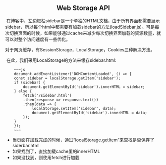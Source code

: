<center><h2>
    Web Storage API
</center>
​		在博客中，左边框栏sidebar是一个单独的HTML文档，由于所有界面都需要展示sidebar，所以每个html中都需要有加载sidebar的方法(loadSidebar.js)。可是每次切换页面的时候，如果能够通过cache来减少每次切换界面加载的资源数量，就可以对整个访问速度有一些优化。

​		对于网页缓存，有SessionStorage，LocalStorage，Cookies三种解决方法。

​		在此，我们采用LocalStorage的方法来缓存sidebar.html:

        ~~~js
        document.addEventListener('DOMContentLoaded', () => {
        const sidebar = localStorage.getItem('sidebar');
        if (sidebar) {
            document.getElementById('sidebar').innerHTML = sidebar;
        } else {
            fetch('/sidebar.html')
            .then(response => response.text())
            .then(data => {
                localStorage.setItem('sidebar', data);
                document.getElementById('sidebar').innerHTML = data;
            });
        }
        });
        ~~~

- 当页面在加载完成的时候，通过“localStorage.getItem”来查找是否保存了siderbar.html
- 如果找到了，直接加载cache里的innerHTML
- 如果没找到，则使用fetch进行加载

